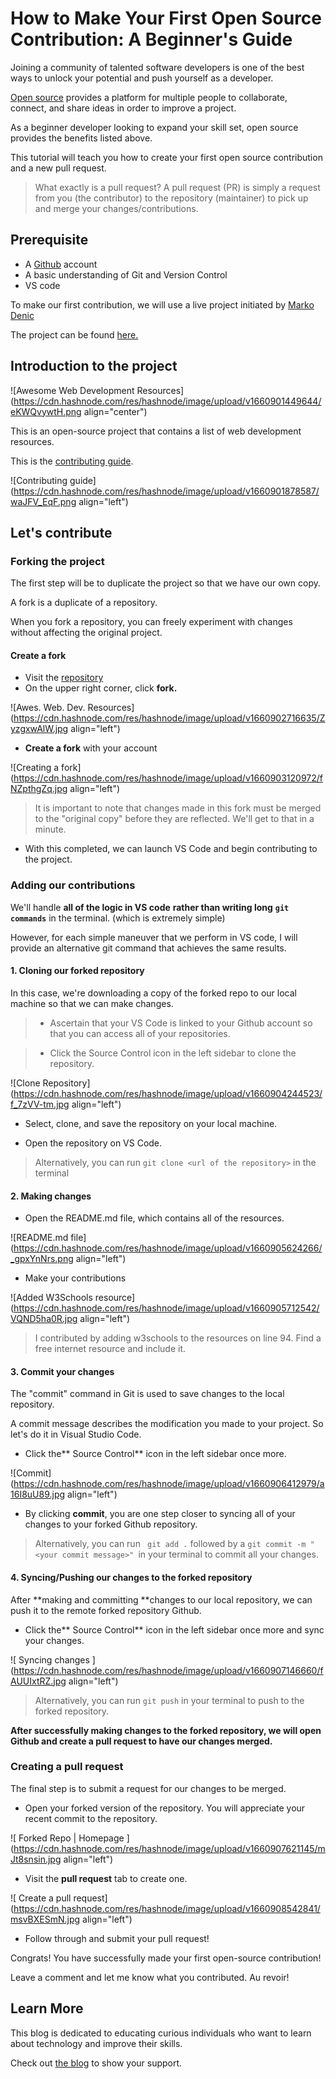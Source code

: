 # How to Make Your First Open Source Contribution: A Beginner's Guide

Joining a community of talented software developers is one of the best ways to unlock your potential and push yourself as a developer.

[Open source](https://www.michaelasiedu.com/open-source-software-the-art-the-beauty-and-the-science) provides a platform for multiple people to collaborate, connect, and share ideas in order to improve a project.

As a beginner developer looking to expand your skill set, open source provides the benefits listed above.

This tutorial will teach you how to create your first open source contribution and a new pull request.

> What exactly is a pull request? A pull request (PR) is simply a request from you (the contributor) to the repository (maintainer) to pick up and merge your changes/contributions.

## Prerequisite

- A [Github](https://github.com/) account
- A basic understanding of Git and Version Control
- VS code 


To make our first contribution, we will use a live project initiated by [Marko Denic](https://markodenic.com/)

The project can be found [here.](https://github.com/markodenic/web-development-resources)


## Introduction to the project


![Awesome Web Development Resources](https://cdn.hashnode.com/res/hashnode/image/upload/v1660901449644/eKWQvywtH.png align="center")

This is an open-source project that contains a list of web development resources.

This is the [contributing guide](https://github.com/markodenic/web-development-resources/blob/main/CONTRIBUTING.md).


![Contributing guide](https://cdn.hashnode.com/res/hashnode/image/upload/v1660901878587/waJFV_EqF.png align="left")


## Let's contribute

### Forking the project

The first step will be to duplicate the project so that we have our own copy.

A fork is a duplicate of a repository.

When you fork a repository, you can freely experiment with changes without affecting the original project.

#### Create a fork

- Visit the [repository](https://github.com/markodenic/web-development-resources)
- On the upper right corner, click **fork.**

![Awes. Web. Dev. Resources](https://cdn.hashnode.com/res/hashnode/image/upload/v1660902716635/ZyzgxwAlW.jpg align="left")

- **Create a fork** with your account


![Creating a fork](https://cdn.hashnode.com/res/hashnode/image/upload/v1660903120972/fNZpthgZq.jpg align="left")

> It is important to note that changes made in this fork must be merged to the "original copy" before they are reflected. We'll get to that in a minute.

- With this completed, we can launch VS Code and begin contributing to the project.

### Adding our contributions 

We'll handle **all of the logic in VS code** **rather than writing long** **`git commands`** in the terminal. (which is extremely simple)

However, for each simple maneuver that we perform in VS code, I will provide an alternative git command that achieves the same results.

#### 1. Cloning our forked repository

In this case, we're downloading a copy of the forked repo to our local machine so that we can make changes.

> - Ascertain that your VS Code is linked to your Github account so that you can access all of your repositories.

> - Click the Source Control icon in the left sidebar to clone the repository. 


![Clone Repository](https://cdn.hashnode.com/res/hashnode/image/upload/v1660904244523/f_7zVV-tm.jpg align="left")

- Select, clone, and save the repository on your local machine. 


- Open the repository on VS Code.
 
> Alternatively, you can run ```git clone <url of the repository>``` in the terminal

#### 2. Making changes

- Open the README.md file, which contains all of the resources.


![README.md file](https://cdn.hashnode.com/res/hashnode/image/upload/v1660905624266/_gpxYnNrs.png align="left")

- Make your contributions

![Added W3Schools resource](https://cdn.hashnode.com/res/hashnode/image/upload/v1660905712542/VQND5ha0R.jpg align="left")

> I contributed by adding w3schools to the resources on line 94. Find a free internet resource and include it.


#### 3. Commit your changes 

The "commit" command in Git is used to save changes to the local repository. 

A commit message describes the modification you made to your project. So let's do it in Visual Studio Code.

- Click the** Source Control** icon in the left sidebar once more.



![Commit](https://cdn.hashnode.com/res/hashnode/image/upload/v1660906412979/a16I8uU89.jpg align="left")

- By clicking **commit**, you are one step closer to syncing all of your changes to your forked Github repository.

> Alternatively, you can run ``` git add .```  followed by a ```git commit -m "<your commit message>" ```in your terminal to commit all your changes.


#### 4. Syncing/Pushing our changes to the forked repository

After **making and committing **changes to our local repository, we can push it to the remote forked repository Github.
 
- Click the** Source Control** icon in the left sidebar once more and sync your changes.


![ Syncing changes ](https://cdn.hashnode.com/res/hashnode/image/upload/v1660907146660/fAUUIxtRZ.jpg align="left")

> Alternatively, you can run ```git push``` in your terminal to push to the forked repository.

**After successfully making changes to the forked repository, we will open Github and create a pull request to have our changes merged.**

### Creating a pull request

The final step is to submit a request for our changes to be merged.

- Open your forked version of the repository. You will appreciate your recent commit to the repository.


![ Forked Repo | Homepage ](https://cdn.hashnode.com/res/hashnode/image/upload/v1660907621145/mJt8snsin.jpg align="left")


- Visit the **pull request** tab to create one.


![ Create a pull request](https://cdn.hashnode.com/res/hashnode/image/upload/v1660908542841/msvBXESmN.jpg align="left")

- Follow through and submit your pull request!

Congrats! You have successfully made your first open-source contribution! 

Leave a comment and let me know what you contributed. Au revoir!


## Learn More

This blog is dedicated to educating curious individuals who want to learn about technology and improve their skills.

Check out [the blog](https://www.michaelasiedu.com/) to show your support. 